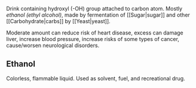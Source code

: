 Drink containing hydroxyl (-OH) group attached to carbon atom.
Mostly <i>ethanol (ethyl alcohol)</i>, made by fermentation of [[Sugar|sugar]] and other [[Carbohydrate|carbs]] by [[Yeast|yeast]].

Moderate amount can reduce risk of heart disease, excess can damage liver, increase blood pressure, increase risks of some types of cancer, cause/worsen neurological disorders.

## Ethanol
Colorless, flammable liquid.
Used as solvent, fuel, and recreational drug.